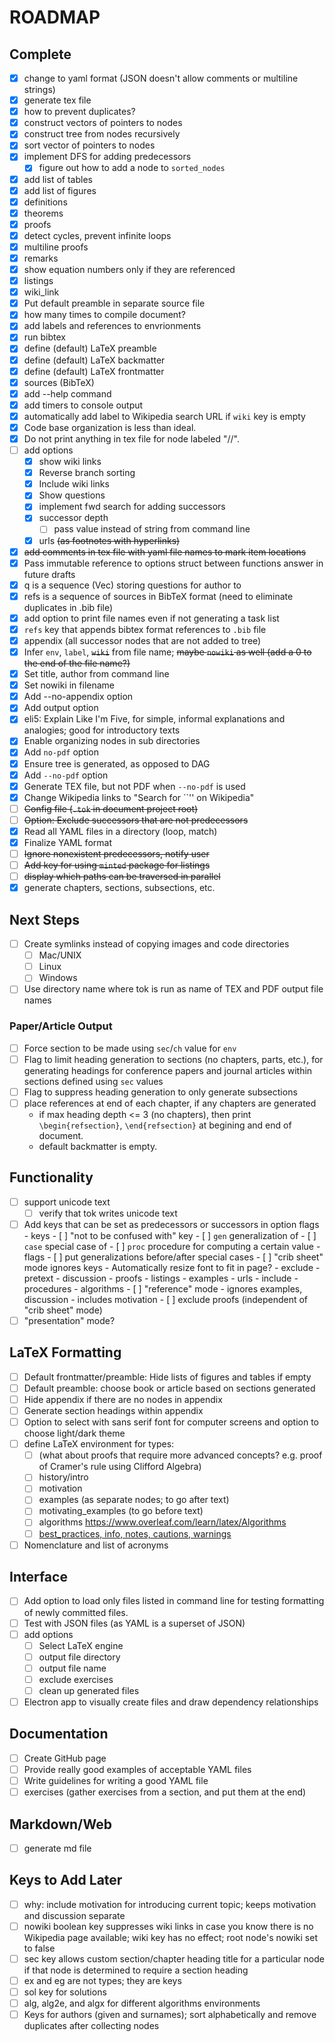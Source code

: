 # ROADMAP

## Complete

- [x] change to yaml format (JSON doesn't allow comments or multiline strings)
- [x] generate tex file
- [x] how to prevent duplicates?
- [x] construct vectors of pointers to nodes
- [x] construct tree from nodes recursively
- [x] sort vector of pointers to nodes
- [x] implement DFS for adding predecessors
  - [x] figure out how to add a node to `sorted_nodes`
- [x] add list of tables
- [x] add list of figures
- [x] definitions
- [x] theorems
- [x] proofs
- [x] detect cycles, prevent infinite loops
- [x] multiline proofs
- [x] remarks
- [x] show equation numbers only if they are referenced
- [x] listings
- [x] wiki_link
- [x] Put default preamble in separate source file
- [x] how many times to compile document?
- [x] add labels and references to envrionments
- [x] run bibtex
- [x] define (default) LaTeX preamble
- [x] define (default) LaTeX backmatter
- [x] define (default) LaTeX frontmatter
- [x] sources (BibTeX)
- [x] add --help command
- [x] add timers to console output
- [x] automatically add label to Wikipedia search URL if `wiki` key is
      empty
- [x] Code base organization is less than ideal.
- [x] Do not print anything in tex file for node labeled "//".
- [ ] add options
  - [x] show wiki links
  - [x] Reverse branch sorting
  - [x] Include wiki links
  - [x] Show questions
  - [x] implement fwd search for adding successors
  - [x] successor depth
    - [ ] pass value instead of string from command line
  - [x] urls ~~(as footnotes with hyperlinks)~~
- [x] ~~add comments in tex file with yaml file names to mark item locations~~
- [x] Pass immutable reference to options struct between functions
      answer in future drafts
- [x] q is a sequence (Vec<String>) storing questions for author to
- [x] refs is a sequence of sources in BibTeX format (need to
      eliminate duplicates in .bib file)
- [x] add option to print file names even if not generating a task list
- [x] `refs` key that appends bibtex format references to `.bib` file
- [x] appendix (all successor nodes that are not added to tree)
- [x] Infer `env`, `label`, ~~`wiki`~~ from file name; ~~maybe `nowiki`
      as well (add a 0 to the end of the file name?)~~
- [x] Set title, author from command line
- [x] Set nowiki in filename
- [x] Add --no-appendix option
- [x] Add output option
- [x] eli5: Explain Like I'm Five, for simple, informal explanations and
      analogies; good for introductory texts
- [x] Enable organizing nodes in sub directories
- [x] Add `no-pdf` option
- [x] Ensure tree is generated, as opposed to DAG
- [x] Add `--no-pdf` option
- [x] Generate TEX file, but not PDF when `--no-pdf` is used
- [x] Change Wikipedia links to "Search for ``<label>'' on Wikipedia"
- [ ] ~~Config file (`.tok` in document project root)~~
- [ ] ~~Option: Exclude successors that are not predecessors~~
- [x] Read all YAML files in a directory (loop, match)
- [x] Finalize YAML format
- [ ] ~~Ignore nonexistent predecessors, notify user~~
- [ ] ~~Add key for using `minted` package for listings~~
- [ ] ~~display which paths can be traversed in parallel~~
- [x] generate chapters, sections, subsections, etc.

## Next Steps

- [ ] Create symlinks instead of copying images and code directories
  - [ ] Mac/UNIX
  - [ ] Linux
  - [ ] Windows
- [ ] Use directory name where tok is run as name of TEX and PDF output
      file names

### Paper/Article Output

- [ ] Force section to be made using `sec`/`ch` value for `env`
- [ ] Flag to limit heading generation to sections (no chapters, parts,
      etc.), for generating headings for conference papers and journal
      articles within sections defined using `sec` values
- [ ] Flag to suppress heading generation to only generate subsections
- [ ] place references at end of each chapter, if any chapters are generated
  - if max heading depth <= 3 (no chapters), then print
    `\begin{refsection}`, `\end{refsection}` at begining and end of
    document.
  - default backmatter is empty.

## Functionality

- [ ] support unicode text
  - [ ] verify that tok writes unicode text
- [ ] Add keys that can be set as predecessors or successors in option
      flags
      - keys
        - [ ] "not to be confused with" key
        - [ ] `gen` generalization of
        - [ ] `case` special case of
        - [ ] `proc` procedure for computing a certain value
      - flags
        - [ ] put generalizations before/after special cases
        - [ ] "crib sheet" mode ignores keys
          - Automatically resize font to fit in page?
          - exclude
            - pretext
            - discussion
            - proofs
            - listings
            - examples
            - urls
          - include
            - procedures
            - algorithms
        - [ ] "reference" mode
          - ignores examples, discussion
          - includes motivation
        - [ ] exclude proofs (independent of "crib sheet" mode)
- [ ] "presentation" mode?

## LaTeX Formatting

- [ ] Default frontmatter/preamble: Hide lists of figures and tables if empty
- [ ] Default preamble: choose book or article based on sections generated
- [ ] Hide appendix if there are no nodes in appendix
- [ ] Generate section headings within appendix
- [ ] Option to select with sans serif font for computer screens and
      option to choose light/dark theme
- [ ] define LaTeX environment for types:
  - [ ] (what about proofs that require more advanced concepts?
        e.g. proof of Cramer's rule using Clifford Algebra)
  - [ ] history/intro
  - [ ] motivation
  - [ ] examples (as separate nodes; to go after text)
  - [ ] motivating_examples (to go before text)
  - [ ] algorithms https://www.overleaf.com/learn/latex/Algorithms
  - [ ] [best_practices, info, notes, cautions,
        warnings](https://tex.stackexchange.com/questions/21227/example-environment)
- [ ] Nomenclature and list of acronyms

## Interface

- [ ] Add option to load only files listed in command line for testing
      formatting of newly committed files.
- [ ] Test with JSON files (as YAML is a superset of JSON)
- [ ] add options
  - [ ] Select LaTeX engine
  - [ ] output file directory
  - [ ] output file name
  - [ ] exclude exercises
  - [ ] clean up generated files
- [ ] Electron app to visually create files and draw dependency
      relationships

## Documentation

- [ ] Create GitHub page
- [ ] Provide really good examples of acceptable YAML files
- [ ] Write guidelines for writing a good YAML file
- [ ] exercises (gather exercises from a section, and put them at the end)

## Markdown/Web

- [ ] generate md file

## Keys to Add Later

- [ ] why: include motivation for introducing current topic; keeps
      motivation and discussion separate
- [ ] nowiki boolean key suppresses wiki links in case you know there is
      no Wikipedia page available; wiki key has no effect; root node's
      nowiki set to false
- [ ] sec key allows custom section/chapter heading title for a
      particular node if that node is determined to require a section
      heading
- [ ] ex and eg are not types; they are keys
- [ ] sol key for solutions
- [ ] alg, alg2e, and algx for different algorithms environments
- [ ] Keys for authors (given and surnames); sort alphabetically and
      remove duplicates after collecting nodes
